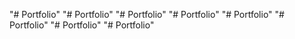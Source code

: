 "# Portfolio" 
"# Portfolio" 
"# Portfolio" 
"# Portfolio" 
"# Portfolio" 
"# Portfolio" 
"# Portfolio" 
"# Portfolio" 
